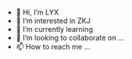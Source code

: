 - 👋 Hi, I’m LYX
- 👀 I’m interested in ZKJ
- 🌱 I’m currently learning 
- 💞️ I’m looking to collaborate on ...
- 📫 How to reach me ...
<!---
LIANG001128/LIANG001128 is a ✨ special ✨ repository because its `README.md` (this file) appears on your GitHub profile.
You can click the Preview link to take a look at your changes.
--->
